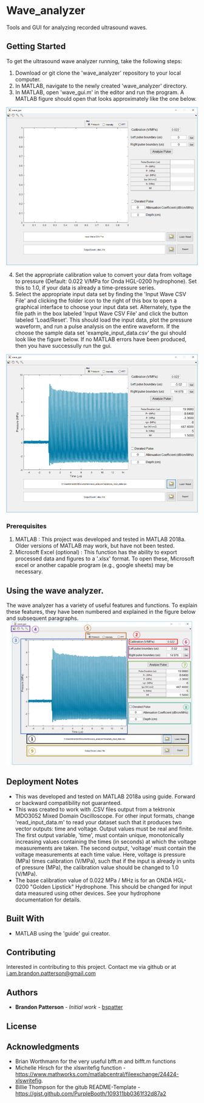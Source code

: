 # Wave_analyzer

Tools and GUI for analyzing recorded ultrasound waves.

## Getting Started

To get the ultrasound wave analyzer running, take the following steps:
1. Download or git clone the 'wave_analyzer' repository to your local computer.
1. In MATLAB, navigate to the newly created 'wave_analyzer' directory.
1. In MATLAB, open 'wave_gui.m' in the editor and run the program. A MATLAB figure should open that looks approximately like the one below.

![Newly opened wave analyzer gui in matlab as of 2018-07-16.](./blank_gui_20180716.png?raw=true "Example GUI")

4. Set the appropriate calibration value to convert your data from voltage to pressure (Default: 0.022 V/MPa for Onda HGL-0200 hydrophone). Set this to 1.0, if your data is already a time-pressure series.
5. Select the appropriate input data set by finding the 'Input Wave CSV File' and clicking the folder icon to the right of this box to open a graphical interface to choose your input data set. Alternately, type the file path in the box labeled 'Input Wave CSV File' and click the button labeled 'Load/Reset'. This should load the input data, plot the pressure waveform, and run a pulse analysis on the entire waveform. If the choose the sample data set 'example_input_data.csv' the gui should look like the figure below. If no MATLAB errors have been produced, then you have successully run the gui.

![Newly opened wave analyzer gui in matlab as of 2018-07-16.](./example_gui_20180716.png?raw=true "Example GUI")

### Prerequisites

1. MATLAB : This project was developed and tested in MATLAB 2018a. Older versions of MATLAB may work, but have not been tested.
2. Microsoft Excel (optional) : This function has the ability to export processed data and figures to a '.xlsx' format. To open these, Microsoft excel or another capable program (e.g., google sheets) may be necessary.

## Using the wave analyzer.
The wave analyzer has a variety of useful features and functions. To explain these features, they have been numbered and explained in the figure below and subsequent paragraphs.
![Newly opened wave analyzer gui in matlab as of 2018-07-16.](./numbered_gui_20180716.png?raw=true "Example GUI")

## Deployment Notes

* This was developed and tested on MATLAB 2018a using guide. Forward or backward compatibility not guaranteed.
* This was created to work with .CSV files output from a tektronix MDO3052 Mixed Domain Oscilloscope. For other input formats, change 'read_input_data.m' to read your dataset such that it produces two vector outputs: time and voltage. Output values must be real and finite. The first output variable, 'time', must contain unique, monotonically increasing values containing the times (in seconds) at which the voltage measurements are taken. The second output, 'voltage' must contain the voltage measurements at each time value. Here, voltage is pressure (MPa) times calibration (V/MPa), such that if the input is already in units of pressure (MPa), the calibration value should be changed to 1.0 (V/MPa). 
* The base calibration value of 0.022 MPa / MHz is for an ONDA HGL-0200 "Golden Lipstick" Hydrophone. This should be changed for input data measured using other devices. See your hydrophone documentation for details.


## Built With

* MATLAB using the 'guide' gui creator. 

## Contributing

Interested in contributing to this project. Contact me via github or at i.am.brandon.patterson@gmail.com


## Authors

* **Brandon Patterson** - *Initial work* - [bspatter](https://github.com/bspatter)



## License



## Acknowledgments
* Brian Worthmann for the very useful bfft.m and bifft.m functions
* Michelle Hirsch for the xlswritefig function - https://www.mathworks.com/matlabcentral/fileexchange/24424-xlswritefig.
* Billie Thompson for the gitub README-Template - https://gist.github.com/PurpleBooth/109311bb0361f32d87a2
